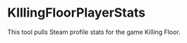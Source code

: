 KIllingFloorPlayerStats
=======================

This tool pulls Steam profile stats for the game Killing Floor.
